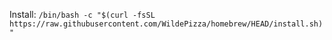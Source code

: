 Install:
```/bin/bash -c "$(curl -fsSL https://raw.githubusercontent.com/WildePizza/homebrew/HEAD/install.sh)"```
